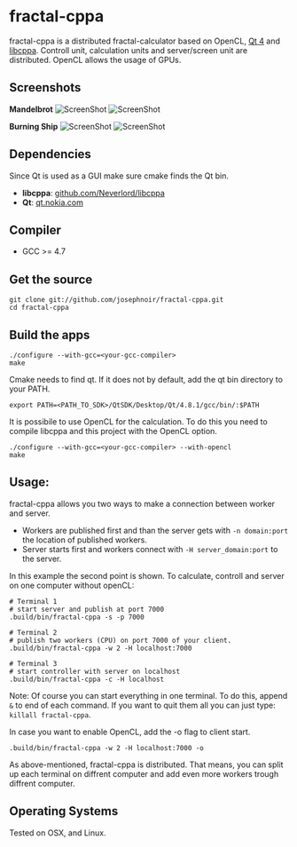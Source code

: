 fractal-cppa
============

fractal-cppa is a distributed fractal-calculator based on OpenCL, [Qt 4](http://qt.nokia.com/) and [libcppa](https://github.com/Neverlord/libcppa). Controll unit, calculation units and server/screen unit are distributed. OpenCL allows the usage of GPUs. 

Screenshots
-----------

__Mandelbrot__
![ScreenShot](https://raw.github.com/josephnoir/fractal-cppa/master/screenshots/1-mandelbrot.png "Mandelbrot set")
![ScreenShot](https://raw.github.com/josephnoir/fractal-cppa/master/screenshots/2-mandelbrot.png "Mandelbrot set")

__Burning Ship__
![ScreenShot](https://raw.github.com/josephnoir/fractal-cppa/master/screenshots/3-burnship.png "Burning ship")
![ScreenShot](https://raw.github.com/josephnoir/fractal-cppa/master/screenshots/4-burnship.png "Burning ship")

Dependencies
------------

Since Qt is used as a GUI make sure cmake finds the Qt bin.

* __libcppa__: [github.com/Neverlord/libcppa](https://github.com/Neverlord/libcppa)
* __Qt__: [qt.nokia.com](http://qt.nokia.com/)

Compiler
--------

* GCC >= 4.7

Get the source
--------------

    git clone git://github.com/josephnoir/fractal-cppa.git
    cd fractal-cppa

Build the apps
--------------

    ./configure --with-gcc=<your-gcc-compiler>
    make

Cmake needs to find qt. If it does not by default, add the qt bin directory to your PATH.
    
    export PATH=<PATH_TO_SDK>/QtSDK/Desktop/Qt/4.8.1/gcc/bin/:$PATH

It is possibile to use OpenCL for the calculation. To do this you need to compile libcppa and
this project with the OpenCL option.

    ./configure --with-gcc=<your-gcc-compiler> --with-opencl
    make

Usage:
------

fractal-cppa allows you two ways to make a connection between worker and server. 
* Workers are published first and than the server gets with `-n domain:port` the location of published workers.
* Server starts first and workers connect with `-H server_domain:port` to the server.

In this example the second point is shown.
To calculate, controll and server on one computer without openCL:

    # Terminal 1
    # start server and publish at port 7000
    .build/bin/fractal-cppa -s -p 7000

    # Terminal 2
    # publish two workers (CPU) on port 7000 of your client.
    .build/bin/fractal-cppa -w 2 -H localhost:7000
    
    # Terminal 3
    # start controller with server on localhost
    .build/bin/fractal-cppa -c -H localhost

Note: Of course you can start everything in one terminal. To do this, append `&` to end of each command. If you want to quit them all you can just type: `killall fractal-cppa`.

In case you want to enable OpenCL, add the -o flag to client start.

    .build/bin/fractal-cppa -w 2 -H localhost:7000 -o

As above-mentioned, fractal-cppa is distributed. That means, you can split up each terminal on diffrent computer and add even more workers trough diffrent computer. 

Operating Systems
-----------------

Tested on OSX, and Linux.
